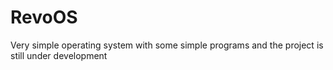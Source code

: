 # RevoOS
Very simple operating system with some simple programs and the project is still under development
